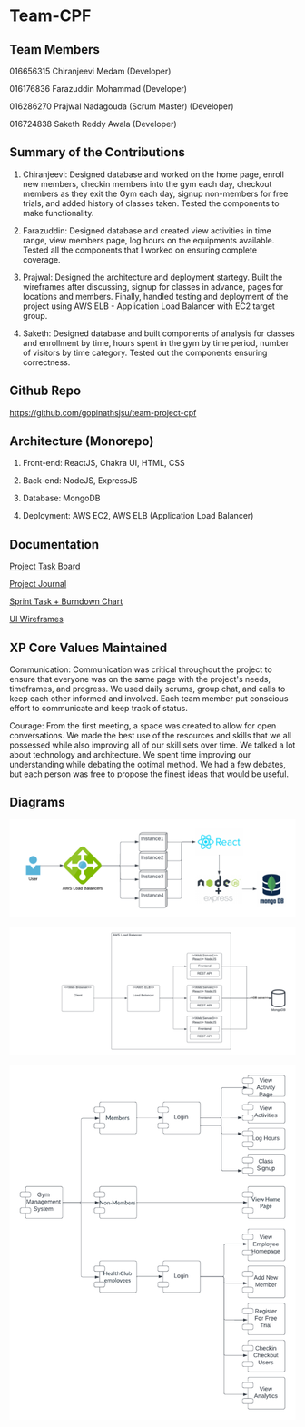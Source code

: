 # Team-CPF

## Team Members

016656315 Chiranjeevi Medam (Developer)

016176836 Farazuddin Mohammad (Developer)

016286270 Prajwal Nadagouda (Scrum Master) (Developer)

016724838 Saketh Reddy Awala (Developer)


## Summary of the Contributions

1. Chiranjeevi: Designed database and worked on the home page, enroll new members, checkin members into the gym each day, checkout members as they exit the Gym each day, signup non-members for free trials, and added history of classes taken. Tested the components to make functionality.

2. Farazuddin: Designed database and created view activities in time range, view members page, log hours on the equipments available. Tested all the components that I worked on ensuring complete coverage.

3. Prajwal: Designed the architecture and deployment startegy. Built the wireframes after discussing, signup for classes in advance, pages for locations and members. Finally, handled testing and deployment of the project using AWS ELB - Application Load Balancer with EC2 target group.

4. Saketh: Designed database and built components of analysis for classes and enrollment by time, hours spent in the gym by time period, number of visitors by time category. Tested out the components ensuring correctness.

## Github Repo

https://github.com/gopinathsjsu/team-project-cpf


## Architecture (Monorepo)

1. Front-end: ReactJS, Chakra UI, HTML, CSS

2. Back-end: NodeJS, ExpressJS

3. Database: MongoDB

4. Deployment: AWS EC2, AWS ELB (Application Load Balancer)


## Documentation

[Project Task Board](https://github.com/orgs/gopinathsjsu/projects/71/views/1)

[Project Journal](https://docs.google.com/document/d/1CEIYorbqTy0vKhoMVC-NAvcvrorPO45jI5dUk8pBNMI/edit?usp=sharing)

[Sprint Task + Burndown Chart](https://docs.google.com/spreadsheets/d/1eO75rQXyYkAQMrMZ3tLWUN1WJtMDc_81Scz2rtqvbQw/edit?usp=sharing)

[UI Wireframes](https://docs.google.com/presentation/d/1hZv_-kjKb4ErgBH-kqwJhumV5-bDWGyOdBxTuRH-9Gc/edit?usp=sharing)


## XP Core Values Maintained

Communication: Communication was critical throughout the project to ensure that everyone was on the same page with the project's needs, timeframes, and progress. We used daily scrums, group chat, and calls to keep each other informed and involved. Each team member put conscious effort to communicate and keep track of status. 


Courage: From the first meeting, a space was created to allow for open conversations. We made the best use of the resources and skills that we all possessed while also improving all of our skill sets over time. We talked a lot about technology and architecture. We spent time improving our understanding while debating the optimal method. We had a few debates, but each person was free to propose the finest ideas that would be useful.

## Diagrams

![Architecture Diagram](Diagrams/architecture_diagram.png)

![Deployment Diagram](Diagrams/deployment_diagram.png)

![Component Diagram](Diagrams/component_diagram.png)

